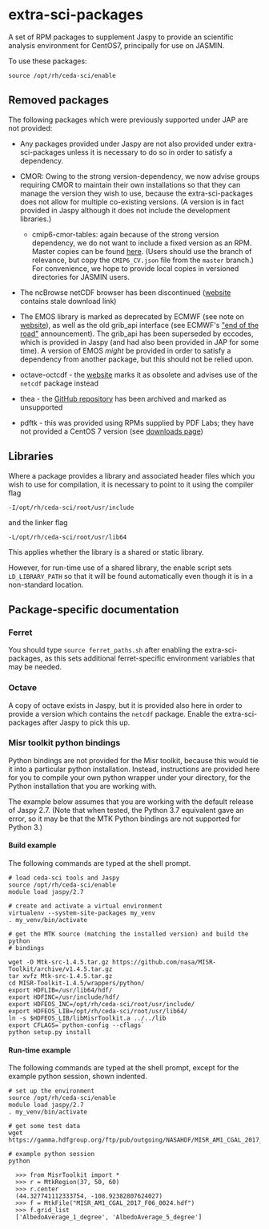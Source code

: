 # extra-sci-packages

A set of RPM packages to supplement Jaspy to provide an scientific analysis environment for CentOS7, principally for use on JASMIN.

To use these packages:
```
source /opt/rh/ceda-sci/enable
```


## Removed packages

The following packages which were previously supported under JAP are not provided:

* Any packages provided under Jaspy are not also provided under extra-sci-packages unless it is necessary to do so in order to satisfy a dependency.

* CMOR: Owing to the strong version-dependency, we now advise groups requiring CMOR to maintain their own installations so that they can manage the version they wish to use, because the extra-sci-packages does not allow for multiple co-existing versions. (A version is in fact provided in Jaspy although it does not include the development libraries.)

  * cmip6-cmor-tables: again because of the strong version dependency, we do not want to include a fixed version as an RPM. Master copies can be found [here](https://github.com/PCMDI/cmip6-cmor-tables). (Users should use the branch of relevance, but copy the `CMIP6_CV.json` file from the `master` branch.) For convenience, we hope to provide local copies in versioned directories for JASMIN users.

* The ncBrowse netCDF browser has been discontinued ([website](https://www.nodc.noaa.gov/woce/woce_v3/wocedata_1/utils/netcdf/ncbrowse/index.htm) contains stale download link)

* The EMOS library is marked as deprecated by ECMWF (see note on [website](https://confluence.ecmwf.int//display/EMOS/Emoslib)), as well as the old grib_api interface (see ECMWF's ["end of the road"](https://www.ecmwf.int/en/newsletter/152/news/end-road-grib-api) announcement). The grib_api has been superseded by eccodes, which is provided in Jaspy (and had also been provided in JAP for some time). A version of EMOS _might_ be provided in order to satisfy a dependency from another package, but this should not be relied upon.

* octave-octcdf - the [website](https://octave.sourceforge.io/octcdf/) marks it as obsolete and advises use of the `netcdf` package instead

* thea - the [GitHub repository](https://github.com/SciTools/thea) has been archived and marked as unsupported

* pdftk - this was provided using RPMs supplied by PDF Labs; they have not provided a CentOS 7 version (see [downloads page](https://www.pdflabs.com/docs/install-pdftk-on-redhat-or-centos/))


## Libraries

Where a package provides a library and associated header files which you wish to use for compilation, it is necessary
to point to it using the compiler flag 
```
-I/opt/rh/ceda-sci/root/usr/include
```
and the linker flag 
```
-L/opt/rh/ceda-sci/root/usr/lib64
```
This applies whether the library is a shared or static library.

However, for run-time use of a shared library, the enable script sets `LD_LIBRARY_PATH` so that it will be found
automatically even though it is in a non-standard location.


## Package-specific documentation

### Ferret

You should type `source ferret_paths.sh` after enabling the extra-sci-packages, as this
sets additional ferret-specific environment variables that may be needed.

### Octave

A copy of octave exists in Jaspy, but it is provided also here in order to provide a 
version which contains the `netcdf` package.  Enable the extra-sci-packages after Jaspy
to pick this up.


### Misr toolkit python bindings

Python bindings are not provided for the Misr toolkit, because this would tie it into a 
particular python installation.  Instead, instructions are provided here for you to
compile your own python wrapper under your directory, for the Python installation that 
you are working with.

The example below assumes that you are working with the default release of Jaspy 2.7.
(Note that when tested, the Python 3.7 equivalent gave an error, so it may be that 
the MTK Python bindings are not supported for Python 3.)

#### Build example

The following commands are typed at the shell prompt.

```
# load ceda-sci tools and Jaspy
source /opt/rh/ceda-sci/enable
module load jaspy/2.7

# create and activate a virtual environment
virtualenv --system-site-packages my_venv
. my_venv/bin/activate

# get the MTK source (matching the installed version) and build the python
# bindings

wget -O Mtk-src-1.4.5.tar.gz https://github.com/nasa/MISR-Toolkit/archive/v1.4.5.tar.gz
tar xvfz Mtk-src-1.4.5.tar.gz
cd MISR-Toolkit-1.4.5/wrappers/python/
export HDFLIB=/usr/lib64/hdf/
export HDFINC=/usr/include/hdf/
export HDFEOS_INC=/opt/rh/ceda-sci/root/usr/include/
export HDFEOS_LIB=/opt/rh/ceda-sci/root/usr/lib64/
ln -s $HDFEOS_LIB/libMisrToolkit.a ../../lib
export CFLAGS=`python-config --cflags`
python setup.py install
```

#### Run-time example

The following commands are typed at the shell prompt, except for the example python session, shown indented.

```
# set up the environment
source /opt/rh/ceda-sci/enable
module load jaspy/2.7
. my_venv/bin/activate

# get some test data
wget https://gamma.hdfgroup.org/ftp/pub/outgoing/NASAHDF/MISR_AM1_CGAL_2017_F06_0024.hdf

# example python session
python

  >>> from MisrToolkit import *
  >>> r = MtkRegion(37, 50, 60)
  >>> r.center
  (44.327741112333754, -108.92382807624027)
  >>> f = MtkFile("MISR_AM1_CGAL_2017_F06_0024.hdf")
  >>> f.grid_list
  ['AlbedoAverage_1_degree', 'AlbedoAverage_5_degree']
```
